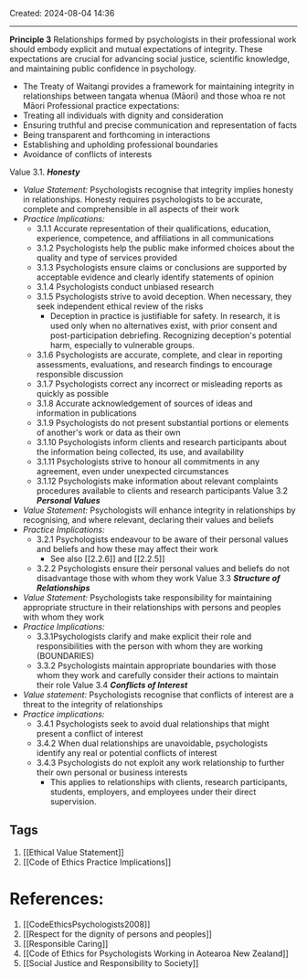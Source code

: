 Created: 2024-08-04 14:36
****
**Principle 3**
Relationships formed by psychologists in their professional work should embody explicit and mutual expectations of integrity. These expectations are crucial for advancing social justice, scientific knowledge, and maintaining public confidence in psychology.
- The Treaty of Waitangi provides a framework for maintaining integrity in relationships between tangata whenua (Māori) and those whoa re not Māori
Professional practice expectations:
- Treating all individuals with dignity and consideration
- Ensuring truthful and precise communication and representation of facts
- Being transparent and forthcoming in interactions
- Establishing and upholding professional boundaries
- Avoidance of conflicts of interests

Value 3.1. ***Honesty***
- *Value Statement:* Psychologists recognise that integrity implies honesty in relationships. Honesty requires psychologists to be accurate, complete and comprehensible in all aspects of their work 
- *Practice Implications:*
	- 3.1.1 Accurate representation of their qualifications, education, experience, competence, and affiliations in all communications 
	- 3.1.2 Psychologists help the public make informed choices about the quality and type of services provided
	- 3.1.3 Psychologists ensure claims or conclusions are supported by acceptable evidence and clearly identify statements of opinion
	- 3.1.4 Psychologists conduct unbiased research
	- 3.1.5 Psychologists strive to avoid deception. When necessary, they seek independent ethical review of the risks
		- Deception in practice is justifiable for safety. In research, it is used only when no alternatives exist, with prior consent and post-participation debriefing. Recognizing deception's potential harm, especially to vulnerable groups.
	- 3.1.6 Psychologists are accurate, complete, and clear in reporting assessments, evaluations, and research findings to encourage responsible discussion 
	- 3.1.7 Psychologists correct any incorrect or misleading reports as quickly as possible 
	- 3.1.8 Accurate acknowledgement of sources of ideas and information in publications
	- 3.1.9 Psychologists do not present substantial portions or elements of another's work or data as their own
	- 3.1.10 Psychologists inform clients and research participants about the information being collected, its use, and availability 
	- 3.1.11 Psychologists strive to honour all commitments in any agreement, even under unexpected circumstances
	- 3.1.12 Psychologists make information about relevant complaints procedures available to clients and research participants
Value 3.2 ***Personal Values***
- *Value Statement:* Psychologists will enhance integrity in relationships by recognising, and where relevant, declaring their values and beliefs 
- *Practice Implications:*
	- 3.2.1 Psychologists endeavour to be aware of their personal values and beliefs and how these may affect their work 
		- See also [[2.2.6]] and [[2.2.5]]
	- 3.2.2 Psychologists ensure their personal values and beliefs do not disadvantage those with whom they work
Value 3.3 ***Structure of Relationships***
- *Value Statement:* Psychologists take responsibility for maintaining appropriate structure in their relationships with persons and peoples with whom they work 
- *Practice Implications:*
	- 3.3.1Psychologists clarify and make explicit their role and responsibilities with the person with whom they are working (BOUNDARIES)
	- 3.3.2 Psychologists maintain appropriate boundaries with those whom they work and carefully consider their actions to maintain their role
Value 3.4 ***Conflicts of Interest***
- *Value statement:* Psychologists recognise that conflicts of interest are a threat to the integrity of relationships 
- *Practice implications:*
	- 3.4.1 Psychologists seek to avoid dual relationships that might present a conflict of interest
	- 3.4.2 When dual relationships are unavoidable, psychologists identify any real or potential conflicts of interest
	- 3.4.3 Psychologists do not exploit any work relationship to further their own personal or business interests
		- This applies to relationships with clients, research participants, students, employers, and employees under their direct supervision.


## Tags
1. [[Ethical Value Statement]]
2. [[Code of Ethics Practice Implications]]

# References:
1. [[CodeEthicsPsychologists2008]]
2. [[Respect for the dignity of persons and peoples]]
3. [[Responsible Caring]]
4. [[Code of Ethics for Psychologists Working in Aotearoa New Zealand]]
5. [[Social Justice and Responsibility to Society]]


